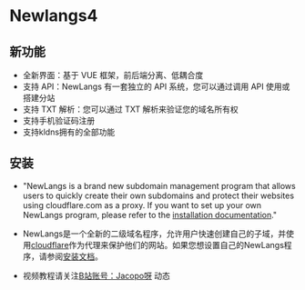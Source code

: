 # Newlangs4

## 新功能

- 全新界面：基于 VUE 框架，前后端分离、低耦合度
- 支持 API：NewLangs 有一套独立的 API 系统，您可以通过调用 API 使用或搭建分站
- 支持 TXT 解析：您可以通过 TXT 解析来验证您的域名所有权
- 支持手机验证码注册
- 支持kldns拥有的全部功能

## 安装
- "NewLangs is a brand new subdomain management program that allows users to quickly create their own subdomains and protect their websites using cloudflare.com as a proxy. If you want to set up your own NewLangs program, please refer to the [installation documentation](https://langsteam.feishu.cn/docx/HS8rdVV7roIDWjxJ660cv8j3ntd?from=from_copylink)."

- NewLangs是一个全新的二级域名程序，允许用户快速创建自己的子域，并使用[cloudflare](https://cloudflare.com)作为代理来保护他们的网站。如果您想设置自己的NewLangs程序，请参阅[安装文档](https://langsteam.feishu.cn/docx/HS8rdVV7roIDWjxJ660cv8j3ntd?from=from_copylink)。
- 视频教程请关注[B站账号：Jacopo呀](https://space.bilibili.com/681353190) 动态
